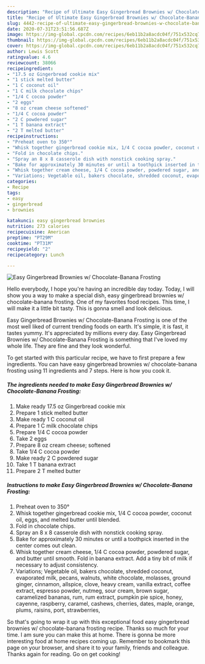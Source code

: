 ```yaml
---
description: "Recipe of Ultimate Easy Gingerbread Brownies w/ Chocolate-Banana Frosting"
title: "Recipe of Ultimate Easy Gingerbread Brownies w/ Chocolate-Banana Frosting"
slug: 4442-recipe-of-ultimate-easy-gingerbread-brownies-w-chocolate-banana-frosting
date: 2020-07-31T23:51:56.687Z
image: https://img-global.cpcdn.com/recipes/6eb11b2a8acdc04f/751x532cq70/easy-gingerbread-brownies-w-chocolate-banana-frosting-recipe-main-photo.jpg
thumbnail: https://img-global.cpcdn.com/recipes/6eb11b2a8acdc04f/751x532cq70/easy-gingerbread-brownies-w-chocolate-banana-frosting-recipe-main-photo.jpg
cover: https://img-global.cpcdn.com/recipes/6eb11b2a8acdc04f/751x532cq70/easy-gingerbread-brownies-w-chocolate-banana-frosting-recipe-main-photo.jpg
author: Lewis Scott
ratingvalue: 4.6
reviewcount: 38066
recipeingredient:
- "17.5 oz Gingerbread cookie mix"
- "1 stick melted butter"
- "1 C coconut oil"
- "1 C milk chocolate chips"
- "1/4 C cocoa powder"
- "2 eggs"
- "8 oz cream cheese softened"
- "1/4 C cocoa powder"
- "2 C powdered sugar"
- "1 T banana extract"
- "2 T melted butter"
recipeinstructions:
- "Preheat oven to 350°"
- "Whisk together gingerbread cookie mix, 1/4 C cocoa powder, coconut oil, eggs, and melted butter until blended."
- "Fold in chocolate chips."
- "Spray an 8 x 8 casserole dish with nonstick cooking spray."
- "Bake for approximately 30 minutes or until a toothpick inserted in the center comes out clean."
- "Whisk together cream cheese, 1/4 C cocoa powder, powdered sugar, and butter until smooth. Fold in banana extract. Add a tiny bit of milk if necessary to adjust consistency."
- "Variations; Vegetable oil, bakers chocolate, shredded coconut, evaporated milk, pecans, walnuts, white chocolate, molasses, ground ginger, cinnamon, allspice, clove, heavy cream, vanilla extract, coffee extract, espresso powder, nutmeg, sour cream, brown sugar, caramelized bananas, rum, rum extract, pumpkin pie spice, honey, cayenne, raspberry, caramel, cashews, cherries, dates, maple, orange, plums, raisins, port, strawberries,"
categories:
- Recipe
tags:
- easy
- gingerbread
- brownies

katakunci: easy gingerbread brownies 
nutrition: 273 calories
recipecuisine: American
preptime: "PT29M"
cooktime: "PT31M"
recipeyield: "2"
recipecategory: Lunch

---
```



![Easy Gingerbread Brownies w/ Chocolate-Banana Frosting](https://img-global.cpcdn.com/recipes/6eb11b2a8acdc04f/751x532cq70/easy-gingerbread-brownies-w-chocolate-banana-frosting-recipe-main-photo.jpg)

Hello everybody, I hope you're having an incredible day today. Today, I will show you a way to make a special dish, easy gingerbread brownies w/ chocolate-banana frosting. One of my favorites food recipes. This time, I will make it a little bit tasty. This is gonna smell and look delicious.



Easy Gingerbread Brownies w/ Chocolate-Banana Frosting is one of the most well liked of current trending foods on earth. It's simple, it is fast, it tastes yummy. It's appreciated by millions every day. Easy Gingerbread Brownies w/ Chocolate-Banana Frosting is something that I've loved my whole life. They are fine and they look wonderful.


To get started with this particular recipe, we have to first prepare a few ingredients. You can have easy gingerbread brownies w/ chocolate-banana frosting using 11 ingredients and 7 steps. Here is how you cook it.

<!--inarticleads1-->

##### The ingredients needed to make Easy Gingerbread Brownies w/ Chocolate-Banana Frosting:

1. Make ready 17.5 oz Gingerbread cookie mix
1. Prepare 1 stick melted butter
1. Make ready 1 C coconut oil
1. Prepare 1 C milk chocolate chips
1. Prepare 1/4 C cocoa powder
1. Take 2 eggs
1. Prepare 8 oz cream cheese; softened
1. Take 1/4 C cocoa powder
1. Make ready 2 C powdered sugar
1. Take 1 T banana extract
1. Prepare 2 T melted butter




<!--inarticleads2-->

##### Instructions to make Easy Gingerbread Brownies w/ Chocolate-Banana Frosting:

1. Preheat oven to 350°
1. Whisk together gingerbread cookie mix, 1/4 C cocoa powder, coconut oil, eggs, and melted butter until blended.
1. Fold in chocolate chips.
1. Spray an 8 x 8 casserole dish with nonstick cooking spray.
1. Bake for approximately 30 minutes or until a toothpick inserted in the center comes out clean.
1. Whisk together cream cheese, 1/4 C cocoa powder, powdered sugar, and butter until smooth. Fold in banana extract. Add a tiny bit of milk if necessary to adjust consistency.
1. Variations; Vegetable oil, bakers chocolate, shredded coconut, evaporated milk, pecans, walnuts, white chocolate, molasses, ground ginger, cinnamon, allspice, clove, heavy cream, vanilla extract, coffee extract, espresso powder, nutmeg, sour cream, brown sugar, caramelized bananas, rum, rum extract, pumpkin pie spice, honey, cayenne, raspberry, caramel, cashews, cherries, dates, maple, orange, plums, raisins, port, strawberries,




So that's going to wrap it up with this exceptional food easy gingerbread brownies w/ chocolate-banana frosting recipe. Thanks so much for your time. I am sure you can make this at home. There is gonna be more interesting food at home recipes coming up. Remember to bookmark this page on your browser, and share it to your family, friends and colleague. Thanks again for reading. Go on get cooking!
